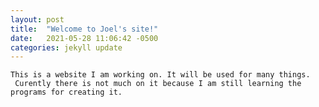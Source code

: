```yaml
---
layout: post
title:  "Welcome to Joel's site!"
date:   2021-05-28 11:06:42 -0500
categories: jekyll update
---
```

	This is a website I am working on. It will be used for many things.
	 Curently there is not much on it because I am still learning the programs for creating it.